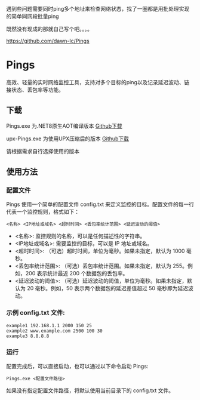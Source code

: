 遇到些问题需要同时ping多个地址来检查网络状态，找了一圈都是用批处理实现的简单同网段批量ping

既然没有现成的那就自己写个吧。。。。

https://github.com/dawn-lc/Pings
# Pings

高效、轻量的实时网络监控工具，支持对多个目标的ping以及记录延迟波动、链接状态、丢包率等功能。

## 下载

Pings.exe 为.NET8原生AOT编译版本
[Github下载](https://github.com/dawn-lc/Pings/releases/download/latest/Pings.exe)

upx-Pings.exe 为使用UPX压缩后的版本
[Github下载](https://github.com/dawn-lc/Pings/releases/download/latest/upx-Pings.exe)

请根据需求自行选择使用的版本

## 使用方法
### 配置文件
Pings 使用一个简单的配置文件 config.txt 来定义监控的目标。配置文件的每一行代表一个监控规则，格式如下：
```
<名称> <IP地址或域名> <超时时间> <丢包率统计范围> <延迟波动的阈值>
```
 * <名称>: 监控规则的名称，可以是任何描述性的字符串。
 * <IP地址或域名>: 需要监控的目标，可以是 IP 地址或域名。
 * <超时时间>: （可选）超时时间，单位为毫秒。如果未指定，默认为 1000 毫秒。
 * <丢包率统计范围>: （可选）丢包率统计范围。如果未指定，默认为 255。例如，200 表示统计最近 200 个数据包的丢包率。
 * <延迟波动的阈值>: （可选）延迟波动的阈值，单位为毫秒。如果未指定，默认为 20 毫秒。例如，50 表示两个数据包的延迟差值超过 50 毫秒即为延迟波动。
### 示例 config.txt 文件:
```
example1 192.168.1.1 2000 150 25
example2 www.example.com 2500 100 30
example3 8.8.8.8
```
### 运行
配置完成后，可以直接启动，也可以通过以下命令启动 Pings:
```
Pings.exe <配置文件路径>
```
如果没有指定配置文件路径，将默认使用当前目录下的 config.txt 文件。
